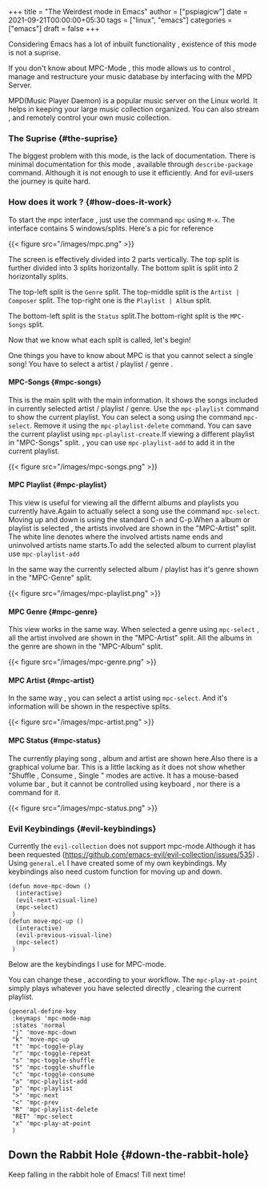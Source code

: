 +++
title = "The Weirdest mode in Emacs"
author = ["pspiagicw"]
date = 2021-09-21T00:00:00+05:30
tags = ["linux", "emacs"]
categories = ["emacs"]
draft = false
+++

Considering Emacs has a lot of inbuilt functionality , existence of this mode is not a suprise.

If you don't know  about MPC-Mode , this mode  allows us to control , manage and restructure your music database
by interfacing with the MPD Server.

MPD(Music Player Daemon) is a popular music server on the Linux world. It helps in keeping your large music collection organized.
You can also stream , and remotely control your own music collection.


### The Suprise {#the-suprise}

The biggest problem with this mode, is the lack of documentation.
There is minimal documentation for this mode , available through `describe-package` command.
Although it is not enough to use it efficiently. And for evil-users the journey is quite hard.


### How does it work ? {#how-does-it-work}

To start the mpc interface , just use the command `mpc` using `M-x`.
The interface contains 5 windows/splits.
Here's a pic for reference

{{< figure src="/images/mpc.png" >}}

The screen is effectively divided into 2 parts vertically. The top split is further divided into 3 splits  horizontally.
The bottom split is split into 2 horizontally splits.

The top-left split is the `Genre` split. The top-middle split is the `Artist | Composer` split. The top-right one is the `Playlist | Album` split.

The bottom-left split is the `Status` split.The bottom-right split is the `MPC-Songs` split.

Now that we know what each split is called, let's begin!

One things you have to know about MPC is that you cannot select a single song! You have to select a artist / playlist / genre .


#### MPC-Songs {#mpc-songs}

This is the main split with the main information. It shows the songs included in currently selected artist / playlist / genre.
Use the `mpc-playlist` command to show the current playlist. You can select a song using the command `mpc-select`. Remove it using the `mpc-playlist-delete` command.
You can save the current playlist using `mpc-playlist-create`.If viewing a different playlist  in "MPC-Songs" split. , you can use
`mpc-playlist-add` to add it in the current playlist.

{{< figure src="/images/mpc-songs.png" >}}


#### MPC Playlist {#mpc-playlist}

This view is useful for viewing all the differnt albums and playlists you currently have.Again to actually select a song use the command `mpc-select`.
Moving up and down is using the standard C-n and C-p.When a album or playlist is selected , the artists involved are shown in the "MPC-Artist" split.
The white line denotes where the involved artists name ends and uninvolved artists name starts.To add the selected album to current playlist use `mpc-playlist-add`

In the same way the currently selected album / playlist has it's genre shown in the "MPC-Genre" split.

{{< figure src="/images/mpc-playlist.png" >}}


#### MPC Genre {#mpc-genre}

This view works in the same way. When selected a genre using `mpc-select` , all the artist involved are shown in the "MPC-Artist" split.
All the albums in the genre are shown in the "MPC-Album" split.

{{< figure src="/images/mpc-genre.png" >}}


#### MPC Artist {#mpc-artist}

In the same way , you can select a artist using `mpc-select`. And it's information will be shown in the respective splits.

{{< figure src="/images/mpc-artist.png" >}}


#### MPC Status {#mpc-status}

The currently playing song , album and artist are shown here.Also there is a graphical volume bar.
This is a little lacking as it does not show whether "Shuffle , Consume , Single " modes are active.
It has a mouse-based volume bar , but it cannot be controlled using keyboard  , nor there is a command for it.

{{< figure src="/images/mpc-status.png" >}}


### Evil Keybindings {#evil-keybindings}

Currently the `evil-collection` does not support mpc-mode.Although it has been requested (<https://github.com/emacs-evil/evil-collection/issues/535>) .
Using `general.el` I have created some of my own keybindings. My keybindings also need custom function for moving up and down.

```emacs-lisp
(defun move-mpc-down ()
  (interactive)
  (evil-next-visual-line)
  (mpc-select)
 )
(defun move-mpc-up ()
  (interactive)
  (evil-previous-visual-line)
  (mpc-select)
 )
```

Below are the keybindings I use for MPC-mode.

You can change these , according to your workflow.
The `mpc-play-at-point` simply plays whatever you have selected directly , clearing the current playlist.

```emacs-lisp
(general-define-key
 :keymaps 'mpc-mode-map
 :states 'normal
 "j" 'move-mpc-down
 "k" 'move-mpc-up
 "t" 'mpc-toggle-play
 "r" 'mpc-toggle-repeat
 "s" 'mpc-toggle-shuffle
 "S" 'mpc-toggle-shuffle
 "c" 'mpc-toggle-consume
 "a" 'mpc-playlist-add
 "p" 'mpc-playlist
 ">" 'mpc-next
 "<" 'mpc-prev
 "R" 'mpc-playlist-delete
 "RET" 'mpc-select
 "x" 'mpc-play-at-point
 )
```


## Down the Rabbit Hole {#down-the-rabbit-hole}

Keep falling in the rabbit hole of Emacs! Till next time!

